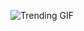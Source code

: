 ![Trending GIF](https://media4.giphy.com/media/v1.Y2lkPThiYjIxNzcyMXdhcDJwNGU0NXhqYWhjcHg4NHA0cHdkZjJwNXlkOHVpYWlrM255OSZlcD12MV9naWZzX3NlYXJjaCZjdD1n/fryY00CO4xCz4uJuDQ/giphy.gif)
